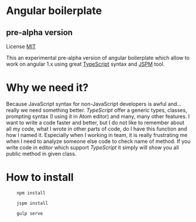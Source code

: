 Angular boilerplate
==

**pre-alpha version**
--

License [MIT](https://opensource.org/licenses/MIT)

This an experimental pre-alpha version of angular boilerplate which allow to work on angular 1.x using great [TypeScript](http://www.typescriptlang.org/) syntax and [JSPM](http://jspm.io/) tool.

Why we need it?
==

Because JavaScript syntax for non-JavaScript developers is awful and... really we need something better. _TypeScript_ offer a generic types, classes, prompting syntax (I using it in Atom editor) and many, many other features. I want to write a code faster and better, but I do not like to remember about all my code, what I wrote in other parts of code, do I have this function and how I named it. Especially when I working in team, it is really frustrating me when I need to analyze someone else code to check name of method. If you write code in editor which support _TypeScript_ it simply will show you all public method in given class.


How to install
==

```
    npm install
```

```
    jspm install
```

```
    gulp serve
```
